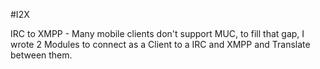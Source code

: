 #I2X

IRC to XMPP - Many mobile clients don't support MUC,
to fill that gap, I wrote 2 Modules to connect as a Client 
to a IRC and XMPP and Translate between them. 